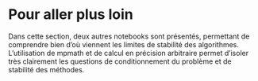 # Pour aller plus loin

Dans cette section, deux autres notebooks sont présentés, permettant de comprendre bien d’où viennent les limites de stabilité des algorithmes. L’utilisation de mpmath et de calcul en précision arbitraire permet d’isoler très clairement les questions de conditionnement du problème et de stabilité des méthodes.